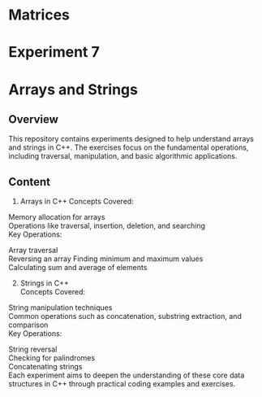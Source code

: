 # Matrices
# Experiment 7
# Arrays and Strings
## Overview
This repository contains experiments designed to help understand arrays and strings in C++. The exercises focus on the fundamental operations, including traversal, manipulation, and basic algorithmic applications.  
## Content  
1. Arrays in C++
Concepts Covered:  

Memory allocation for arrays    
Operations like traversal, insertion, deletion, and searching    
Key Operations:    

Array traversal  
Reversing an array
Finding minimum and maximum values  
Calculating sum and average of elements 

2. Strings in C++  
Concepts Covered:  

String manipulation techniques  
Common operations such as concatenation, substring extraction, and comparison  
Key Operations:  

String reversal  
Checking for palindromes  
Concatenating strings  
Each experiment aims to deepen the understanding of these core data structures in C++ through practical coding examples and exercises.  
